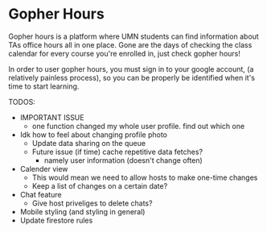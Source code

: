 # Gopher Hours

Gopher hours is a platform where UMN students can find information about
TAs office hours all in one place. Gone are the days of checking the
class calendar for every course you're enrolled in, just check
gopher hours!

In order to user gopher hours, you must sign in to your google account,
(a relatively painless process), so you can be properly be identified when it's
time to start learning.

TODOS:
* IMPORTANT ISSUE
  * one function changed my whole user profile. find out which one
* Idk how to feel about changing profile photo
  * Update data sharing on the queue
  * Future issue (if time) cache repetitive data fetches?
    * namely user information (doesn't change often)
* Calender view
  * This would mean we need to allow hosts to make one-time changes
  * Keep a list of changes on a certain date?
* Chat feature
  * Give host priveliges to delete chats?
* Mobile styling (and styling in general)
* Update firestore rules